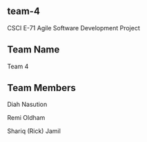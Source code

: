 ## team-4
CSCI E-71 Agile Software Development Project

## Team Name
Team 4

## Team Members
Diah Nasution

Remi Oldham

Shariq (Rick) Jamil
